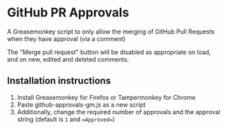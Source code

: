 # GitHub PR Approvals

A Greasemonkey script to only allow the merging of GitHub Pull Requests when they have approval (via a comment)

The "Merge pull request" button will be disabled as appropriate on load, and on new, edited and deleted comments.

## Installation instructions

1. Install Greasemonkey for Firefox or Tampermonkey for Chrome
2. Paste github-approvals-gm.js as a new script
3. Additionally, change the required number of approvals and the approval string (default is `1` and `=Approved=`)
